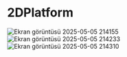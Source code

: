 # 2DPlatform

![Ekran görüntüsü 2025-05-05 214155](https://github.com/user-attachments/assets/457ad6c7-728b-4411-b649-cadd4b06380d)
![Ekran görüntüsü 2025-05-05 214233](https://github.com/user-attachments/assets/27479e7c-74be-47e6-ba7f-6a0add442dbc)
![Ekran görüntüsü 2025-05-05 214310](https://github.com/user-attachments/assets/47046825-c82e-439d-b48f-b8e474172d84)
